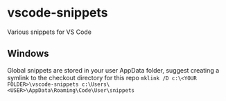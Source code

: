 # vscode-snippets
Various snippets for VS Code

## Windows
Global snippets are stored in your user AppData folder, suggest creating a symlink to the checkout directory for this repo
```mklink /D c:\<YOUR FOLDER>\vscode-snippets c:\Users\<USER>\AppData\Roaming\Code\User\snippets```
